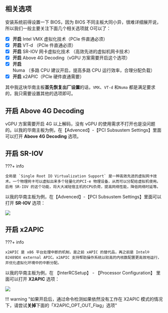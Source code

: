 ## 相关选项

安装系统前得设置一下 BIOS，因为 BIOS 不同主板大同小异，很难详细展开说，所以我们一般主要关注下面几个相关选项就 O可以了：

- [x] **开启** Intel VMX 虚拟化技术（PCIe 件直通必须）
- [x] **开启** VT-d （PCIe 件直通必须）
- [x] **开启** SR-IOV 网卡虚拟化技术 （高效先进的虚拟机网卡技术）
- [x] **开启** Above 4G  Decoding（vGPU 方案需要开启这个选项）
- [x] **开启** Numa （多路 CPU 建议开启，提高多路 CPU 运行效率，合理分配负载）
- [x] **开启** x2APIC（PCIe 硬件直通需要）

其中我这块华南主板**首先恢复出厂设置**的话，`VMX`、`VT-d` 和`Numa` 都是满足要求的，我只需要设置其他的选项即可。

## 开启 Above 4G  Decoding

vGPU 方案需要开启 4G 以上解码，没有 vGPU 的使用需求不打开也是没问题的。以我的华南主板为例，在【Advenced】-【PCI Subsustem Settings】里面可以打开 **Above 4G Decoding** 选项。


## 开启 SR-IOV

???+ info

    全称是 `Single Root IO Virtualization Support` 是一种高效先进的虚拟网卡技术。一个物理网卡可以虚拟出来多个轻量化的PCI-e 物理设备，从而可以分配给虚拟机使用。启用 SR-IOV 的这个功能，将大大减轻宿主机的CPU负荷，提高网络性能，降低网络时延等。

以我的华南主板为例，在【Advenced】-【PCI Subsustem Settings】里面可以打开 **SR-IOV** 选项：

![](https://image.3001.net/images/20221127/16695178535359.png)  

## 开启 x2APIC

???+ info

    x2APIC 是 x86 平台处理中断的机制，是之前 xAPIC 的替代品，再之前是 Intel® 82489DX external APIC。x2APIC 支持帮助操作系统以较高的内核数配置更高效地运行，并优化虚拟化环境中的中断分配。



以我的华南主板为例，在 【InterRCSetup】 - 【Processor Configuration】 里面可以打开 **X2APIC** 选项：

![](https://image.3001.net/images/20221126/16694767575953.jpg) 



!!! warning "如果开启后，通过命令检测如果依然没有工作在 X2APIC 模式的情况下，请尝试**关掉**下面的「X2APIC_OPT_OUT_Flag」选项" 


